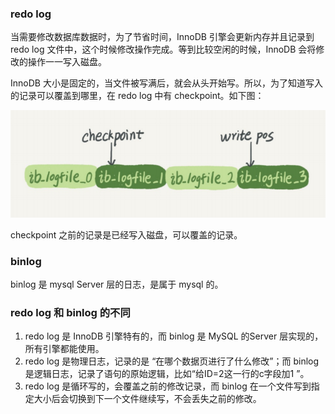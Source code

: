### redo log

当需要修改数据库数据时，为了节省时间，InnoDB 引擎会更新内存并且记录到 redo log 文件中，这个时候修改操作完成。等到比较空闲的时候，InnoDB 会将修改的操作一一写入磁盘。

InnoDB 大小是固定的，当文件被写满后，就会从头开始写。所以，为了知道写入的记录可以覆盖到哪里，在 redo log 中有 checkpoint。如下图：

![](img/checkpoint.png)

checkpoint 之前的记录是已经写入磁盘，可以覆盖的记录。

### binlog

binlog 是 mysql Server 层的日志，是属于 mysql 的。

### redo log 和 binlog 的不同

1. redo log 是 InnoDB 引擎特有的，而 binlog 是 MySQL 的Server 层实现的，所有引擎都能使用。
2. redo log 是物理日志，记录的是 “在哪个数据页进行了什么修改”；而 binlog 是逻辑日志，记录了语句的原始逻辑，比如“给ID=2这一行的c字段加1 ”。
3. redo log 是循环写的，会覆盖之前的修改记录，而 binlog 在一个文件写到指定大小后会切换到下一个文件继续写，不会丢失之前的修改。

